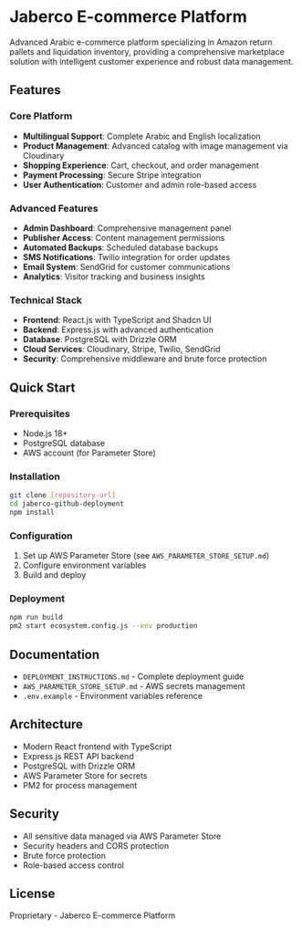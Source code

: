 # Jaberco E-commerce Platform

Advanced Arabic e-commerce platform specializing in Amazon return pallets and liquidation inventory, providing a comprehensive marketplace solution with intelligent customer experience and robust data management.

## Features

### Core Platform
- **Multilingual Support**: Complete Arabic and English localization
- **Product Management**: Advanced catalog with image management via Cloudinary
- **Shopping Experience**: Cart, checkout, and order management
- **Payment Processing**: Secure Stripe integration
- **User Authentication**: Customer and admin role-based access

### Advanced Features
- **Admin Dashboard**: Comprehensive management panel
- **Publisher Access**: Content management permissions
- **Automated Backups**: Scheduled database backups
- **SMS Notifications**: Twilio integration for order updates
- **Email System**: SendGrid for customer communications
- **Analytics**: Visitor tracking and business insights

### Technical Stack
- **Frontend**: React.js with TypeScript and Shadcn UI
- **Backend**: Express.js with advanced authentication
- **Database**: PostgreSQL with Drizzle ORM
- **Cloud Services**: Cloudinary, Stripe, Twilio, SendGrid
- **Security**: Comprehensive middleware and brute force protection

## Quick Start

### Prerequisites
- Node.js 18+
- PostgreSQL database
- AWS account (for Parameter Store)

### Installation
```bash
git clone [repository-url]
cd jaberco-github-deployment
npm install
```

### Configuration
1. Set up AWS Parameter Store (see `AWS_PARAMETER_STORE_SETUP.md`)
2. Configure environment variables
3. Build and deploy

### Deployment
```bash
npm run build
pm2 start ecosystem.config.js --env production
```

## Documentation
- `DEPLOYMENT_INSTRUCTIONS.md` - Complete deployment guide
- `AWS_PARAMETER_STORE_SETUP.md` - AWS secrets management
- `.env.example` - Environment variables reference

## Architecture
- Modern React frontend with TypeScript
- Express.js REST API backend
- PostgreSQL with Drizzle ORM
- AWS Parameter Store for secrets
- PM2 for process management

## Security
- All sensitive data managed via AWS Parameter Store
- Security headers and CORS protection
- Brute force protection
- Role-based access control

## License
Proprietary - Jaberco E-commerce Platform